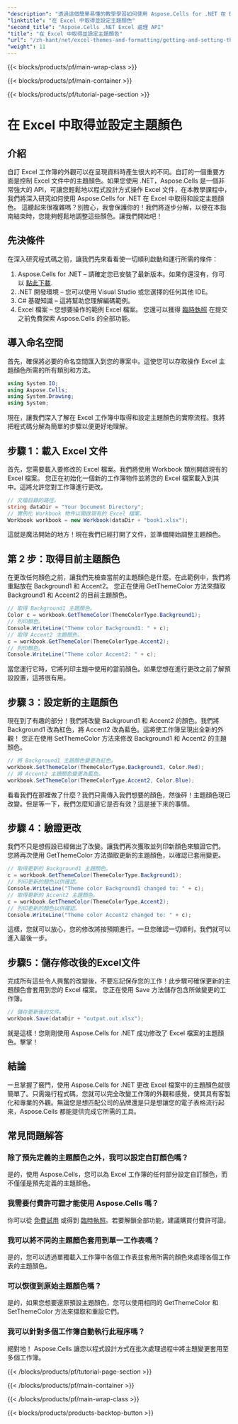 ```yaml
---
"description": "透過這個簡單易懂的教學學習如何使用 Aspose.Cells for .NET 在 Excel 中取得和設定主題顏色。包含完整的逐步指南和程式碼範例。"
"linktitle": "在 Excel 中取得並設定主題顏色"
"second_title": "Aspose.Cells .NET Excel 處理 API"
"title": "在 Excel 中取得並設定主題顏色"
"url": "/zh-hant/net/excel-themes-and-formatting/getting-and-setting-theme-colors/"
"weight": 11
---
```


{{< blocks/products/pf/main-wrap-class >}}

{{< blocks/products/pf/main-container >}}

{{< blocks/products/pf/tutorial-page-section >}}

# 在 Excel 中取得並設定主題顏色

## 介紹
自訂 Excel 工作簿的外觀可以在呈現資料時產生很大的不同。自訂的一個重要方面是控制 Excel 文件中的主題顏色。如果您使用 .NET，Aspose.Cells 是一個非常強大的 API，可讓您輕鬆地以程式設計方式操作 Excel 文件，在本教學課程中，我們將深入研究如何使用 Aspose.Cells for .NET 在 Excel 中取得和設定主題顏色。
這聽起來很複雜嗎？別擔心，我會保護你的！我們將逐步分解，以便在本指南結束時，您能夠輕鬆地調整這些顏色。讓我們開始吧！
## 先決條件
在深入研究程式碼之前，讓我們先來看看使一切順利啟動和運行所需的條件：
1. Aspose.Cells for .NET – 請確定您已安裝了最新版本。如果你還沒有，你可以 [點此下載](https://releases。aspose.com/cells/net/).
2. .NET 開發環境 – 您可以使用 Visual Studio 或您選擇的任何其他 IDE。
3. C# 基礎知識 – 這將幫助您理解編碼範例。
4. Excel 檔案 – 您想要操作的範例 Excel 檔案。
您還可以獲得 [臨時執照](https://purchase.aspose.com/temporary-license/) 在提交之前免費探索 Aspose.Cells 的全部功能。
## 導入命名空間
首先，確保將必要的命名空間匯入到您的專案中。這使您可以存取操作 Excel 主題顏色所需的所有類別和方法。
```csharp
using System.IO;
using Aspose.Cells;
using System.Drawing;
using System;
```
現在，讓我們深入了解在 Excel 工作簿中取得和設定主題顏色的實際流程。我將把程式碼分解為簡單的步驟以便更好地理解。
## 步驟 1：載入 Excel 文件
首先，您需要載入要修改的 Excel 檔案。我們將使用 Workbook 類別開啟現有的 Excel 檔案。
您正在初始化一個新的工作簿物件並將您的 Excel 檔案載入到其中。這將允許您對工作簿進行更改。
```csharp
// 文檔目錄的路徑。
string dataDir = "Your Document Directory";
// 實例化 Workbook 物件以開啟現有的 Excel 檔案。
Workbook workbook = new Workbook(dataDir + "book1.xlsx");
```
這就是魔法開始的地方！現在我們已經打開了文件，並準備開始調整主題顏色。
## 第 2 步：取得目前主題顏色
在更改任何顏色之前，讓我們先檢查當前的主題顏色是什麼。在此範例中，我們將重點放在 Background1 和 Accent2。
您正在使用 GetThemeColor 方法來擷取 Background1 和 Accent2 的目前主題顏色。
```csharp
// 取得 Background1 主題顏色。
Color c = workbook.GetThemeColor(ThemeColorType.Background1);
// 列印顏色。
Console.WriteLine("Theme color Background1: " + c);
// 取得 Accent2 主題顏色。
c = workbook.GetThemeColor(ThemeColorType.Accent2);
// 列印顏色。
Console.WriteLine("Theme color Accent2: " + c);
```
當您運行它時，它將列印主題中使用的當前顏色。如果您想在進行更改之前了解預設設置，這將很有用。
## 步驟 3：設定新的主題顏色
現在到了有趣的部分！我們將改變 Background1 和 Accent2 的顏色。我們將 Background1 改為紅色，將 Accent2 改為藍色。這將使工作簿呈現出全新的外觀！
您正在使用 SetThemeColor 方法來修改 Background1 和 Accent2 的主題顏色。
```csharp
// 將 Background1 主題顏色變更為紅色。
workbook.SetThemeColor(ThemeColorType.Background1, Color.Red);
// 將 Accent2 主題顏色變更為藍色。
workbook.SetThemeColor(ThemeColorType.Accent2, Color.Blue);
```
看看我們在那裡做了什麼？我們只需傳入我們想要的顏色，然後砰！主題顏色現已改變。但是等一下，我們怎麼知道它是否有效？這是接下來的事情。
## 步驟 4：驗證更改
我們不只是想假設已經做出了改變。讓我們再次獲取並列印新顏色來驗證它們。
您將再次使用 GetThemeColor 方法擷取更新的主題顏色，以確認已套用變更。
```csharp
// 取得更新的 Background1 主題顏色。
c = workbook.GetThemeColor(ThemeColorType.Background1);
// 列印更新的顏色以供確認。
Console.WriteLine("Theme color Background1 changed to: " + c);
// 取得更新的 Accent2 主題顏色。
c = workbook.GetThemeColor(ThemeColorType.Accent2);
// 列印更新的顏色以供確認。
Console.WriteLine("Theme color Accent2 changed to: " + c);
```
這樣，您就可以放心，您的修改將按預期進行。一旦您確認一切順利，我們就可以進入最後一步。
## 步驟5：儲存修改後的Excel文件
完成所有這些令人興奮的改變後，不要忘記保存您的工作！此步驟可確保更新的主題顏色會套用到您的 Excel 檔案。
您正在使用 Save 方法儲存包含所做變更的工作簿。
```csharp
// 儲存更新後的文件。
workbook.Save(dataDir + "output.out.xlsx");
```
就是這樣！您剛剛使用 Aspose.Cells for .NET 成功修改了 Excel 檔案的主題顏色。擊掌！
## 結論
一旦掌握了竅門，使用 Aspose.Cells for .NET 更改 Excel 檔案中的主題顏色就很簡單了。只需幾行程式碼，您就可以完全改變工作簿的外觀和感覺，使其具有客製化和專業的外觀。無論您是想匹配公司的品牌還是只是想讓您的電子表格流行起來，Aspose.Cells 都能提供完成它所需的工具。
## 常見問題解答
### 除了預先定義的主題顏色之外，我可以設定自訂顏色嗎？
是的，使用 Aspose.Cells，您可以為 Excel 工作簿的任何部分設定自訂顏色，而不僅僅是預先定義的主題顏色。
### 我需要付費許可證才能使用 Aspose.Cells 嗎？
你可以從 [免費試用](https://releases.aspose.com/) 或得到 [臨時執照](https://purchase.aspose.com/temporary-license/)。若要解鎖全部功能，建議購買付費許可證。
### 我可以將不同的主題顏色套用到單一工作表嗎？
是的，您可以透過單獨載入工作簿中各個工作表並套用所需的顏色來處理各個工作表的主題顏色。
### 可以恢復到原始主題顏色嗎？
是的，如果您想要還原預設主題顏色，您可以使用相同的 GetThemeColor 和 SetThemeColor 方法來擷取和重設它們。
### 我可以針對多個工作簿自動執行此程序嗎？
絕對地！ Aspose.Cells 讓您以程式設計方式在批次處理過程中將主題變更套用至多個工作簿。

{{< /blocks/products/pf/tutorial-page-section >}}

{{< /blocks/products/pf/main-container >}}

{{< /blocks/products/pf/main-wrap-class >}}

{{< blocks/products/products-backtop-button >}}